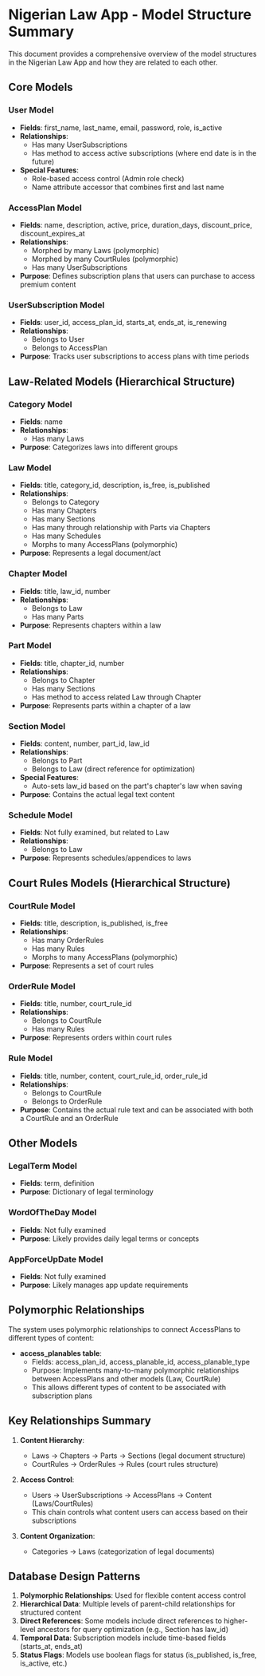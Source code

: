 # Nigerian Law App - Model Structure Summary

This document provides a comprehensive overview of the model structures in the Nigerian Law App and how they are related to each other.

## Core Models

### User Model
- **Fields**: first_name, last_name, email, password, role, is_active
- **Relationships**:
  - Has many UserSubscriptions
  - Has method to access active subscriptions (where end date is in the future)
- **Special Features**:
  - Role-based access control (Admin role check)
  - Name attribute accessor that combines first and last name

### AccessPlan Model
- **Fields**: name, description, active, price, duration_days, discount_price, discount_expires_at
- **Relationships**:
  - Morphed by many Laws (polymorphic)
  - Morphed by many CourtRules (polymorphic)
  - Has many UserSubscriptions
- **Purpose**: Defines subscription plans that users can purchase to access premium content

### UserSubscription Model
- **Fields**: user_id, access_plan_id, starts_at, ends_at, is_renewing
- **Relationships**:
  - Belongs to User
  - Belongs to AccessPlan
- **Purpose**: Tracks user subscriptions to access plans with time periods

## Law-Related Models (Hierarchical Structure)

### Category Model
- **Fields**: name
- **Relationships**:
  - Has many Laws
- **Purpose**: Categorizes laws into different groups

### Law Model
- **Fields**: title, category_id, description, is_free, is_published
- **Relationships**:
  - Belongs to Category
  - Has many Chapters
  - Has many Sections
  - Has many through relationship with Parts via Chapters
  - Has many Schedules
  - Morphs to many AccessPlans (polymorphic)
- **Purpose**: Represents a legal document/act

### Chapter Model
- **Fields**: title, law_id, number
- **Relationships**:
  - Belongs to Law
  - Has many Parts
- **Purpose**: Represents chapters within a law

### Part Model
- **Fields**: title, chapter_id, number
- **Relationships**:
  - Belongs to Chapter
  - Has many Sections
  - Has method to access related Law through Chapter
- **Purpose**: Represents parts within a chapter of a law

### Section Model
- **Fields**: content, number, part_id, law_id
- **Relationships**:
  - Belongs to Part
  - Belongs to Law (direct reference for optimization)
- **Special Features**:
  - Auto-sets law_id based on the part's chapter's law when saving
- **Purpose**: Contains the actual legal text content

### Schedule Model
- **Fields**: Not fully examined, but related to Law
- **Relationships**:
  - Belongs to Law
- **Purpose**: Represents schedules/appendices to laws

## Court Rules Models (Hierarchical Structure)

### CourtRule Model
- **Fields**: title, description, is_published, is_free
- **Relationships**:
  - Has many OrderRules
  - Has many Rules
  - Morphs to many AccessPlans (polymorphic)
- **Purpose**: Represents a set of court rules

### OrderRule Model
- **Fields**: title, number, court_rule_id
- **Relationships**:
  - Belongs to CourtRule
  - Has many Rules
- **Purpose**: Represents orders within court rules

### Rule Model
- **Fields**: title, number, content, court_rule_id, order_rule_id
- **Relationships**:
  - Belongs to CourtRule
  - Belongs to OrderRule
- **Purpose**: Contains the actual rule text and can be associated with both a CourtRule and an OrderRule

## Other Models

### LegalTerm Model
- **Fields**: term, definition
- **Purpose**: Dictionary of legal terminology

### WordOfTheDay Model
- **Fields**: Not fully examined
- **Purpose**: Likely provides daily legal terms or concepts

### AppForceUpDate Model
- **Fields**: Not fully examined
- **Purpose**: Likely manages app update requirements

## Polymorphic Relationships

The system uses polymorphic relationships to connect AccessPlans to different types of content:

- **access_planables table**:
  - Fields: access_plan_id, access_planable_id, access_planable_type
  - Purpose: Implements many-to-many polymorphic relationships between AccessPlans and other models (Law, CourtRule)
  - This allows different types of content to be associated with subscription plans

## Key Relationships Summary

1. **Content Hierarchy**:
   - Laws → Chapters → Parts → Sections (legal document structure)
   - CourtRules → OrderRules → Rules (court rules structure)

2. **Access Control**:
   - Users → UserSubscriptions → AccessPlans → Content (Laws/CourtRules)
   - This chain controls what content users can access based on their subscriptions

3. **Content Organization**:
   - Categories → Laws (categorization of legal documents)

## Database Design Patterns

1. **Polymorphic Relationships**: Used for flexible content access control
2. **Hierarchical Data**: Multiple levels of parent-child relationships for structured content
3. **Direct References**: Some models include direct references to higher-level ancestors for query optimization (e.g., Section has law_id)
4. **Temporal Data**: Subscription models include time-based fields (starts_at, ends_at)
5. **Status Flags**: Models use boolean flags for status (is_published, is_free, is_active, etc.)
